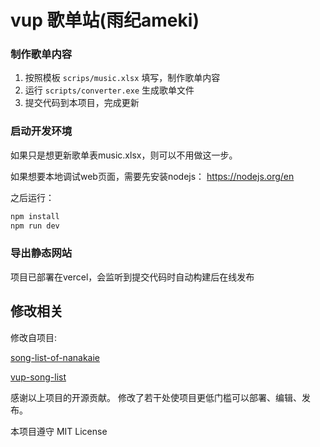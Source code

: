 # vup 歌单站(雨纪ameki)


### 制作歌单内容

1. 按照模板 `scrips/music.xlsx` 填写，制作歌单内容
2. 运行 `scripts/converter.exe` 生成歌单文件
3. 提交代码到本项目，完成更新

### 启动开发环境
如果只是想更新歌单表music.xlsx，则可以不用做这一步。

如果想要本地调试web页面，需要先安装nodejs： https://nodejs.org/en

之后运行：
```bash
npm install
npm run dev
```

### 导出静态网站

项目已部署在vercel，会监听到提交代码时自动构建后在线发布


## 修改相关

修改自项目:

[song-list-of-nanakaie](https://github.com/alan314m/song-list-of-nanakaie)


[vup-song-list](https://github.com/Akegarasu/vup-song-list)

感谢以上项目的开源贡献。
修改了若干处使项目更低门槛可以部署、编辑、发布。

本项目遵守 MIT License
